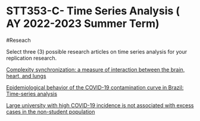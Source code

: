 # STT353-C- Time Series Analysis ( AY 2022-2023 Summer Term)

#Reseach

Select three (3) possible research articles on time series analysis for your replication research.

[Complexity synchronization: a measure of interaction between the brain, heart, and lungs](https://www.nature.com/articles/s41598-023-38622-8)

[Epidemiological behavior of the COVID-19 contamination curve in Brazil: Time-series analysis](https://journals.plos.org/plosone/article?id=10.1371/journal.pone.0268169)

[Large university with high COVID-19 incidence is not associated with excess cases in the non-student population](https://www.nature.com/articles/s41598-022-07155-x)
